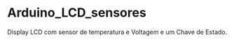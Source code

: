 Arduino_LCD_sensores
====================

Display LCD com sensor de temperatura e Voltagem e um Chave de Estado.
